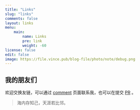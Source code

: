 ```yaml
---
title: "Links"
slug: "links"
comments: false
layout: links
menu: 
    main:
        name: Links
        pre: link
        weight: -60
license: false
edit: false
image: https://file.vince.pub/blog-file/photo/note/debug.png
---
```


## 我的朋友们

欢迎交换友链，可以通过 [comment](/comment) 页面联系我，也可以在提交 [PR](https://github.com/vinceying/Vince-blog/edit/main/data/links.json) 。

> 海内存知己，天涯若比邻。